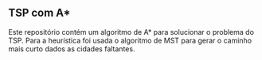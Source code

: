 ## TSP com A*

Este repositório contém um algoritmo de A* para solucionar o problema do TSP. Para a heurística foi usada o algoritmo de MST para gerar o caminho mais curto dados as cidades faltantes.